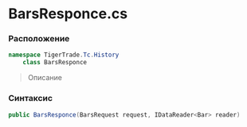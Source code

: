 
# BarsResponce.cs
### Расположение
```csharp
namespace TigerTrade.Tc.History  
    class BarsResponce
```

> Описание

### Синтаксис
```csharp
public BarsResponce(BarsRequest request, IDataReader<Bar> reader)
```
